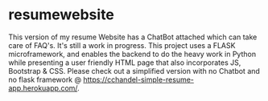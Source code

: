 # resumewebsite

This version of my resume Website has a ChatBot attached which can take care of FAQ's. It's still a work in progress.
This project uses a FLASK microframework, and enables the backend to do the heavy work in Python while presenting a user friendly 
HTML page that also incorporates JS, Bootstrap & CSS. Please check out a simplified version with no Chatbot and no
flask framework @ https://cchandel-simple-resume-app.herokuapp.com/.
